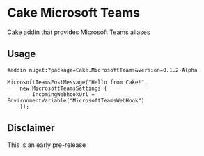 # Cake Microsoft Teams

Cake addin that provides Microsoft Teams aliases

## Usage

```cake
#addin nuget:?package=Cake.MicrosoftTeams&version=0.1.2-Alpha

MicrosoftTeamsPostMessage("Hello from Cake!",
    new MicrosoftTeamsSettings {
        IncomingWebhookUrl = EnvironmentVariable("MicrosoftTeamsWebHook")
    });
```

## Disclaimer

This is an early pre-release
